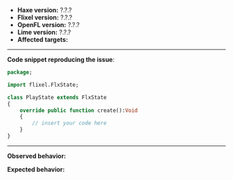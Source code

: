 - **Haxe version:** ?.?.?
- **Flixel version:** ?.?.?
- **OpenFL version:** ?.?.?
- **Lime version:** ?.?.?
- **Affected targets:**

________________________________

**Code snippet reproducing the issue**:

```haxe
package;

import flixel.FlxState;

class PlayState extends FlxState
{
	override public function create():Void
	{
		// insert your code here
	}
}
```

________________________________

**Observed behavior:**

**Expected behavior:**
